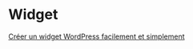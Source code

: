# Widget

[Créer un widget WordPress facilement et simplement](https://www.hostinger.fr/tutoriels/creer-un-widget-wordpress/)

